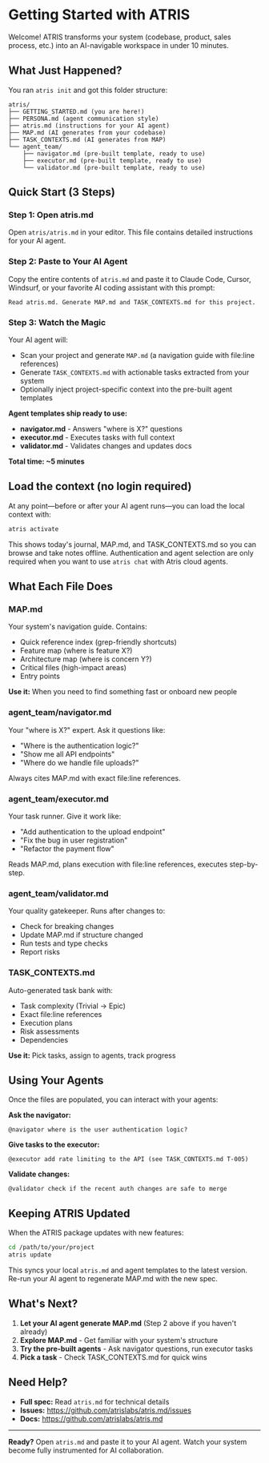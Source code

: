 # Getting Started with ATRIS

Welcome! ATRIS transforms your system (codebase, product, sales process, etc.) into an AI-navigable workspace in under 10 minutes.

## What Just Happened?

You ran `atris init` and got this folder structure:

```
atris/
├── GETTING_STARTED.md (you are here!)
├── PERSONA.md (agent communication style)
├── atris.md (instructions for your AI agent)
├── MAP.md (AI generates from your codebase)
├── TASK_CONTEXTS.md (AI generates from MAP)
└── agent_team/
    ├── navigator.md (pre-built template, ready to use)
    ├── executor.md (pre-built template, ready to use)
    └── validator.md (pre-built template, ready to use)
```

## Quick Start (3 Steps)

### Step 1: Open atris.md
Open `atris/atris.md` in your editor. This file contains detailed instructions for your AI agent.

### Step 2: Paste to Your AI Agent
Copy the entire contents of `atris.md` and paste it to Claude Code, Cursor, Windsurf, or your favorite AI coding assistant with this prompt:

```
Read atris.md. Generate MAP.md and TASK_CONTEXTS.md for this project.
```

### Step 3: Watch the Magic
Your AI agent will:
- Scan your project and generate `MAP.md` (a navigation guide with file:line references)
- Generate `TASK_CONTEXTS.md` with actionable tasks extracted from your system
- Optionally inject project-specific context into the pre-built agent templates

**Agent templates ship ready to use:**
- **navigator.md** - Answers "where is X?" questions
- **executor.md** - Executes tasks with full context
- **validator.md** - Validates changes and updates docs

**Total time: ~5 minutes**

## Load the context (no login required)

At any point—before or after your AI agent runs—you can load the local context with:

```bash
atris activate
```

This shows today's journal, MAP.md, and TASK_CONTEXTS.md so you can browse and take notes offline. Authentication and agent selection are only required when you want to use `atris chat` with Atris cloud agents.

## What Each File Does

### MAP.md
Your system's navigation guide. Contains:
- Quick reference index (grep-friendly shortcuts)
- Feature map (where is feature X?)
- Architecture map (where is concern Y?)
- Critical files (high-impact areas)
- Entry points

**Use it:** When you need to find something fast or onboard new people

### agent_team/navigator.md
Your "where is X?" expert. Ask it questions like:
- "Where is the authentication logic?"
- "Show me all API endpoints"
- "Where do we handle file uploads?"

Always cites MAP.md with exact file:line references.

### agent_team/executor.md
Your task runner. Give it work like:
- "Add authentication to the upload endpoint"
- "Fix the bug in user registration"
- "Refactor the payment flow"

Reads MAP.md, plans execution with file:line references, executes step-by-step.

### agent_team/validator.md
Your quality gatekeeper. Runs after changes to:
- Check for breaking changes
- Update MAP.md if structure changed
- Run tests and type checks
- Report risks

### TASK_CONTEXTS.md
Auto-generated task bank with:
- Task complexity (Trivial → Epic)
- Exact file:line references
- Execution plans
- Risk assessments
- Dependencies

**Use it:** Pick tasks, assign to agents, track progress

## Using Your Agents

Once the files are populated, you can interact with your agents:

**Ask the navigator:**
```
@navigator where is the user authentication logic?
```

**Give tasks to the executor:**
```
@executor add rate limiting to the API (see TASK_CONTEXTS.md T-005)
```

**Validate changes:**
```
@validator check if the recent auth changes are safe to merge
```

## Keeping ATRIS Updated

When the ATRIS package updates with new features:

```bash
cd /path/to/your/project
atris update
```

This syncs your local `atris.md` and agent templates to the latest version. Re-run your AI agent to regenerate MAP.md with the new spec.

## What's Next?

1. **Let your AI agent generate MAP.md** (Step 2 above if you haven't already)
2. **Explore MAP.md** - Get familiar with your system's structure
3. **Try the pre-built agents** - Ask navigator questions, run executor tasks
4. **Pick a task** - Check TASK_CONTEXTS.md for quick wins

## Need Help?

- **Full spec:** Read `atris.md` for technical details
- **Issues:** https://github.com/atrislabs/atris.md/issues
- **Docs:** https://github.com/atrislabs/atris.md

---

**Ready?** Open `atris.md` and paste it to your AI agent. Watch your system become fully instrumented for AI collaboration.
